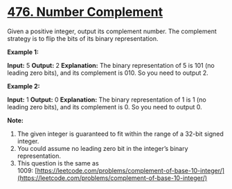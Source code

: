 # [476. Number Complement](https://leetcode.com/problems/number-complement/)

Given a positive integer, output its complement number. The complement strategy is to flip the bits of its binary representation.

**Example 1:**

**Input:** 5
**Output:** 2
**Explanation:** The binary representation of 5 is 101 (no leading zero bits), and its complement is 010. So you need to output 2.

**Example 2:**

**Input:** 1
**Output:** 0
**Explanation:** The binary representation of 1 is 1 (no leading zero bits), and its complement is 0. So you need to output 0.

**Note:**

1.  The given integer is guaranteed to fit within the range of a 32-bit signed integer.
2.  You could assume no leading zero bit in the integer’s binary representation.
3.  This question is the same as 1009: [https://leetcode.com/problems/complement-of-base-10-integer/](https://leetcode.com/problems/complement-of-base-10-integer/)
